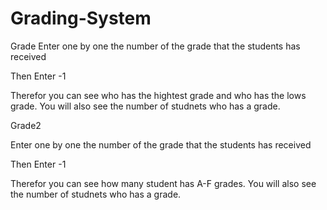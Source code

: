 # Grading-System
Grade
Enter one by one the number of the grade that the students has received

Then Enter -1

Therefor you can see who has the hightest grade and who has the lows grade. You will also see the number of studnets who has a grade.

Grade2

Enter one by one the number of the grade that the students has received

Then Enter -1

Therefor you can see how many student has A-F grades. You will also see the number of studnets who has a grade.
